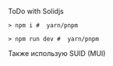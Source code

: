 ToDo with Solidjs

`> npm i #  yarn/pnpm`

`> npm run dev #  yarn/pnpm`

Также использую SUID (MUI)
